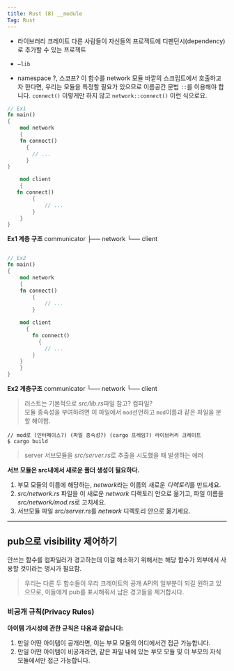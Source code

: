 ```yaml
---
title: Rust (8) __module
Tag: Rust
---
```


- 라이브러리 크레이트
다른 사람들이 자신들의 프로젝트에 디펜던시(dependency)로 추가할 수 있는 프로젝트

- `—lib`

- namespace ?, 스코프?
이 함수를 network 모듈 바깥의 스크립트에서 호출하고자 한다면, 우리는 모듈을 특정할 필요가 있으므로 이름공간 문법 `::`를 이용해야 합니다.  `connect()` 이렇게만 하지 않고 `network::connect()` 이런 식으로요.


```rust
// Ex1
fn main() 
{
	mod network 
	{
    fn connect() 
	  {
		// ...
	  }
}

	mod client 
	{
   fn connect() 
		{
			// ...
    	}
	}
}
```

**Ex1 계층 구조**
communicator
 ├── network
 └── client


```rust

// Ex2
fn main() 
{
	mod network 
	{
    fn connect() 
		{
			// ...
    	}

    mod client 
	  {
        fn connect() 
		  {
			// ...
        }
    }
	}
}
```

**Ex2 계층구조**
communicator
 └── network
     └── client


> 러스트는 기본적으로 *src/lib.rs*파일 참고? 컴파일?  
> 모듈 종속성을 부여하려면 이 파일에서 `mod`선언하고 `mod`이름과 같은 파일을 분할 해야함.   

```
// mod로 (인터페이스?) (파일 종속성?) (cargo 프레임?) 라이브러리 크레이트
$ cargo build
```

> server 서브모듈을 *src/server.rs*로 추출을 시도했을 때 발생하는 에러  

**서브 모듈은 src내에서 새로운 폴더 생성이 필요하다.**
1. 부모 모듈의 이름에 해당하는, *network*라는 이름의 새로운 *디렉토리*를 만드세요.
2. *src/network.rs* 파일을 이 새로운 *network* 디렉토리 안으로 옮기고, 파일 이름을 *src/network/mod.rs*로 고치세요.
3. 서브모듈 파일 *src/server.rs*를 *network* 디렉토리 안으로 옮기세요.


- - - -
## pub으로 visibility 제어하기
안쓰는 함수를 컴파일러가 경고하는데 이걸 해소하기 위해서는 해당 함수가 외부에서 사용할 것이라는 명시가 필요함.

> 우리는 다른 두 함수들이 우리 크레이트의 공개 API의 일부분이 되길 원하고 있으므로, 이들에게 pub를 표시해줘서 남은 경고들을 제거합시다.  

### 비공개 규칙(Privacy Rules)
**아이템 가시성에 관한 규칙은 다음과 같습니다:**
1. 만일 어떤 아이템이 공개라면, 이는 부모 모듈의 어디에서건 접근 가능합니다.
2. 만일 어떤 아이템이 비공개라면, 같은 파일 내에 있는 부모 모듈 및 이 부모의 자식 모듈에서만 접근 가능합니다.


